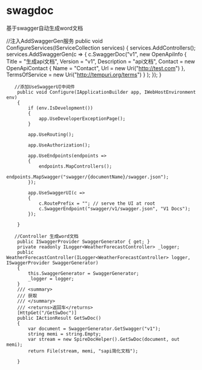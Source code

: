 # swagdoc
基于swagger自动生成word文档

//注入AddSwaggerGen服务
 public void ConfigureServices(IServiceCollection services)
        {
            services.AddControllers();
            services.AddSwaggerGen(c =>
            {
                c.SwaggerDoc("v1",
                    new OpenApiInfo
                    {
                        Title = "生成api文档",
                        Version = "v1",
                        Description = "api文档",
                        Contact = new OpenApiContact { Name = "Contact", Url = new Uri("http://test.com") },
                        TermsOfService = new Uri("http://tempuri.org/terms")
                    }
                );
            });
        }
       
       //添加UseSwaggerUI中间件
        public void Configure(IApplicationBuilder app, IWebHostEnvironment env)
        {
            if (env.IsDevelopment())
            {
                app.UseDeveloperExceptionPage();
            }

            app.UseRouting();

            app.UseAuthorization();

            app.UseEndpoints(endpoints =>
            {
                endpoints.MapControllers();
                endpoints.MapSwagger("swagger/{documentName}/swagger.json");
            });

            app.UseSwaggerUI(c =>
            {
                c.RoutePrefix = ""; // serve the UI at root
                c.SwaggerEndpoint("swagger/v1/swagger.json", "V1 Docs");
            });

        }
        
       //Controller 生成word文档
        public ISwaggerProvider SwaggerGenerator { get; }
        private readonly ILogger<WeatherForecastController> _logger;
        public WeatherForecastController(ILogger<WeatherForecastController> logger, ISwaggerProvider SwaggerGenerator)
        {
            this.SwaggerGenerator = SwaggerGenerator;
            _logger = logger;
        }
        /// <summary>
        /// 获取
        /// </summary>
        /// <returns>返回车</returns>
        [HttpGet("/GetSwDoc")]
        public IActionResult GetSwDoc()
        {
            var document = SwaggerGenerator.GetSwagger("v1");
            string memi = string.Empty;
            var stream = new SpireDocHelper().GetSwDoc(document, out memi);
            return File(stream, memi, "sapi简化文档");

        }
        

